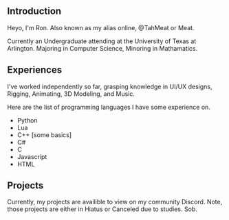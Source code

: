 ## Introduction
Heyo, I'm Ron. Also known as my alias online, @TahMeat or Meat.

Currently an Undergraduate attending at the University of Texas at Arlington. Majoring in Computer Science, Minoring in Mathamatics.

## Experiences
I've worked independently so far, grasping knowledge in UI/UX designs, Rigging, Animating, 3D Modeling, and Music.

Here are the list of programming languages I have some experience on. 

- Python
- Lua
- C++ [some basics]
- C#
- C
- Javascript
- HTML

## Projects

Currently, my projects are availible to view on my community Discord.
Note, those projects are either in Hiatus or Canceled due to studies. Sob.
